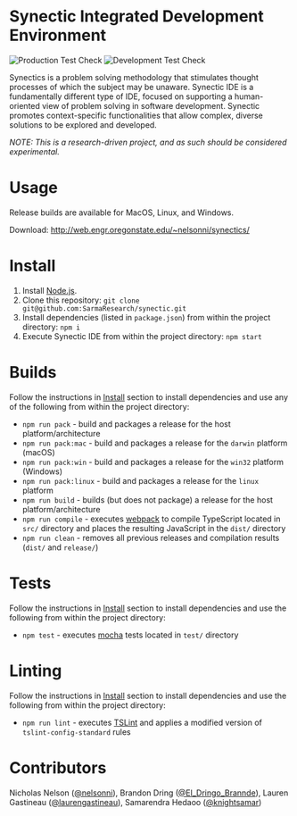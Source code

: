 # Synectic Integrated Development Environment
![Production Test Check](https://github.com/EPICLab/synectic/workflows/Production%20Test%20Check/badge.svg)
![Development Test Check](https://github.com/EPICLab/synectic/workflows/Development%20Test%20Check/badge.svg)

Synectics is a problem solving methodology that stimulates thought processes of which the subject may be unaware. Synectic IDE is a fundamentally different type of IDE, focused on supporting a human-oriented view of problem solving in software development. Synectic promotes context-specific functionalities that allow complex, diverse solutions to be explored and developed.

*NOTE: This is a research-driven project, and as such should be considered experimental.*

# Usage

Release builds are available for MacOS, Linux, and Windows.

Download: http://web.engr.oregonstate.edu/~nelsonni/synectics/

# Install

1. Install [Node.js](https://nodejs.org/en/).
2. Clone this repository:
`git clone git@github.com:SarmaResearch/synectic.git`
3. Install dependencies (listed in `package.json`) from within the project directory:
`npm i`
4. Execute Synectic IDE from within the project directory:
`npm start`

# Builds

Follow the instructions in [Install](#Install) section to install dependencies and use any of the following from within the project directory:
* `npm run pack` - build and packages a release for the host platform/architecture
* `npm run pack:mac` - build and packages a release for the `darwin` platform (macOS)
* `npm run pack:win` - build and packages a release for the `win32` platform (Windows)
* `npm run pack:linux` - build and packages a release for the `linux` platform
* `npm run build` - builds (but does not package) a release for the host platform/architecture
* `npm run compile` - executes [webpack](https://github.com/webpack/webpack) to compile TypeScript located in `src/` directory and places the resulting JavaScript in the `dist/` directory
* `npm run clean` - removes all previous releases and compilation results (`dist/` and `release/`)

# Tests

Follow the instructions in [Install](#Install) section to install dependencies and use the following from within the project directory:
* `npm test` - executes [mocha](https://github.com/mochajs/mocha) tests located in `test/` directory

# Linting

Follow the instructions in [Install](#Install) section to install dependencies and use the following from within the project directory:
* `npm run lint` - executes [TSLint](https://github.com/palantir/tslint) and applies a modified version of `tslint-config-standard` rules

# Contributors
Nicholas Nelson ([@nelsonni](https://github.com/nelsonni)), Brandon Dring ([@El_Dringo_Brannde](https://github.com/El-Dringo-Brannde)), Lauren Gastineau ([@laurengastineau](https://github.com/laurengastineau)), Samarendra Hedaoo ([@knightsamar](https://github.com/knightsamar))
